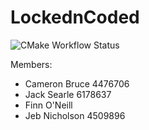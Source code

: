 # LockednCoded

![CMake Workflow Status](https://github.com/LockednCoded/LoginLanguish/actions/workflows/cmake.yml/badge.svg)

Members:
- Cameron Bruce 4476706
- Jack Searle 6178637
- Finn O'Neill
- Jeb Nicholson 4509896